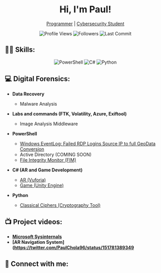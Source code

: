 <h1 align="center">Hi, I'm Paul!</h1>

<p align="center">
  <a href="https://github.com/PaulChola">Programmer</a> | 
  <a href="https://github.com/PaulChola">Cybersecurity Student</a>
</p>

<p align="center">
  <img src="https://komarev.com/ghpvc/?username=PaulChola&label=Profile+Views&color=blue&style=flat-square" alt="Profile Views" />
  <img src="https://img.shields.io/github/followers/PaulChola?label=Followers&style=flat-square" alt="Followers" />
  <img src="https://img.shields.io/github/last-commit/PaulChola/PaulChola?label=Last+Commit&style=flat-square" alt="Last Commit" />
</p>

<h2>👨‍💻 Skills:</h2>

<p align="center">
  <img src="https://img.shields.io/badge/PowerShell-ff69b4?style=flat-square&logo=powershell" alt="PowerShell" />
  <img src="https://img.shields.io/badge/C%23-0072C6?style=flat-square&logo=c-sharp" alt="C#" />
  <img src="https://img.shields.io/badge/Python-3776AB?style=flat-square&logo=python" alt="Python" />
</p>

<h2>💻 Digital Forensics:</h2>

- <b>Data Recovery</b>
  - Malware Analysis
- <b>Labs and commands (FTK, Volatility, Azure, Exiftool)</b>
  - Image Analysis Middleware
  
- <b>PowerShell</b>
  - [Windows EventLog: Failed RDP Logins Source IP to full GeoData Conversion](https://github.com/PaulChola/Computer_Information_Security/tree/main/Sentinel-Lab-main)
  - Active Directory (COMING SOON)
  - [File Integrity Monitor (FIM)](https://github.com/PaulChola/Computer_Information_Security/tree/main/FIM)
  
- <b>C# (AR and Game Development)</b>
  - [AR (Vuforia)](https://github.com/PaulChola/UnityAPP)
  - [Game (Unity Engine)](https://github.com/PaulChola/GameUnderDevelopment)
  
- <b>Python</b>
  - [Classical Ciphers (Cryptography Tool)](https://github.com/PaulChola/Rot13)

<h2>📺 Project videos:</h2>

- <b>[Microsoft Sysinternals](https://twitter.com/PaulChola96/status/1577983292749619200/video/1)</b>
- <b>[AR Navigation System](https://twitter.com/PaulChola96/status/151781389349


<h2> 🤳 Connect with me:</h2>

[twitter]:  https://twitter.com/PaulChola96
[instagram]: https://www.instagram.com/paulchola96
[linkedin]: https://www.linkedin.com/in/paul-chola-bwembya-mumbi-ba41a5258

<!--
**PaulChola/PaulChola** is a ✨ _special_ ✨ repository because its `README.md` (this file) appears on your GitHub profile.

Here are some ideas to get you started:

- 🔭 I’m currently working on ...
- 🌱 I’m currently learning ...
- 👯 I’m looking to collaborate on ...
- 🤔 I’m looking for help with ...
- 💬 Ask me about ...
- 📫 How to reach me: ...
- 😄 Pronouns: ...
- ⚡ Fun fact: ...
-->
